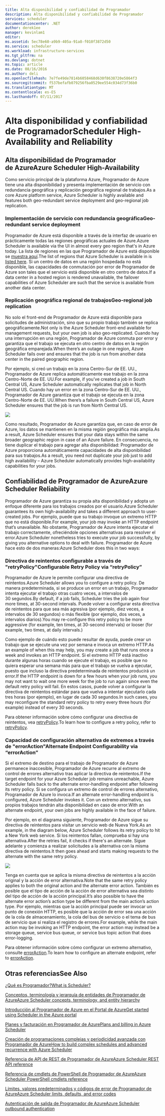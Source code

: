 ```yaml
---
title: Alta disponibilidad y confiabilidad de Programador
description: Alta disponibilidad y confiabilidad de Programador
services: scheduler
documentationcenter: .NET
author: derek1ee
manager: kevinlam1
editor: 
ms.assetid: 5ec78e60-a9b9-405a-91a8-f010f3872d50
ms.service: scheduler
ms.workload: infrastructure-services
ms.tgt_pltfrm: na
ms.devlang: dotnet
ms.topic: article
ms.date: 08/16/2016
ms.author: deli
ms.openlocfilehash: 7e7fe49de7814b6058468d630f8638720e5864f3
ms.sourcegitcommit: f537befafb079256fba0529ee554c034d73f36b0
ms.translationtype: MT
ms.contentlocale: es-ES
ms.lasthandoff: 07/11/2017
---
```

# <a name="scheduler-high-availability-and-reliability"></a><span data-ttu-id="f86a8-103">Alta disponibilidad y confiabilidad de Programador</span><span class="sxs-lookup"><span data-stu-id="f86a8-103">Scheduler High-Availability and Reliability</span></span>
## <a name="azure-scheduler-high-availability"></a><span data-ttu-id="f86a8-104">Alta disponibilidad de Programador de Azure</span><span class="sxs-lookup"><span data-stu-id="f86a8-104">Azure Scheduler High-Availability</span></span>
<span data-ttu-id="f86a8-105">Como servicio principal de la plataforma Azure, Programador de Azure tiene una alta disponibilidad y presenta implementación de servicio con redundancia geográfica y replicación geográfica regional de trabajos.</span><span class="sxs-lookup"><span data-stu-id="f86a8-105">As a core Azure platform service, Azure Scheduler is highly available and features both geo-redundant service deployment and geo-regional job replication.</span></span>

### <a name="geo-redundant-service-deployment"></a><span data-ttu-id="f86a8-106">Implementación de servicio con redundancia geográfica</span><span class="sxs-lookup"><span data-stu-id="f86a8-106">Geo-redundant service deployment</span></span>
<span data-ttu-id="f86a8-107">Programador de Azure está disponible a través de la interfaz de usuario en prácticamente todas las regiones geográficas actuales de Azure.</span><span class="sxs-lookup"><span data-stu-id="f86a8-107">Azure Scheduler is available via the UI in almost every geo region that's in Azure today.</span></span> <span data-ttu-id="f86a8-108">La lista de regiones en las que Programador de Azure está disponible se [muestra aquí](https://azure.microsoft.com/regions/#services).</span><span class="sxs-lookup"><span data-stu-id="f86a8-108">The list of regions that Azure Scheduler is available in is [listed here](https://azure.microsoft.com/regions/#services).</span></span> <span data-ttu-id="f86a8-109">Si un centro de datos en una región hospedada no está disponible, las capacidades de conmutación por error de Programador de Azure son tales que el servicio está disponible en otro centro de datos.</span><span class="sxs-lookup"><span data-stu-id="f86a8-109">If a data center in a hosted region is rendered unavailable, the failover capabilities of Azure Scheduler are such that the service is available from another data center.</span></span>

### <a name="geo-regional-job-replication"></a><span data-ttu-id="f86a8-110">Replicación geográfica regional de trabajos</span><span class="sxs-lookup"><span data-stu-id="f86a8-110">Geo-regional job replication</span></span>
<span data-ttu-id="f86a8-111">No solo el front-end de Programador de Azure está disponible para solicitudes de administración, sino que su propio trabajo también se replica geográficamente.</span><span class="sxs-lookup"><span data-stu-id="f86a8-111">Not only is the Azure Scheduler front-end available for management requests, but your own job is also geo-replicated.</span></span> <span data-ttu-id="f86a8-112">Cuando hay una interrupción en una región, Programador de Azure conmuta por error y garantiza que el trabajo se ejecuta en otro centro de datos en la región geográfica emparejada.</span><span class="sxs-lookup"><span data-stu-id="f86a8-112">When there’s an outage in one region, Azure Scheduler fails over and ensures that the job is run from another data center in the paired geographic region.</span></span>

<span data-ttu-id="f86a8-113">Por ejemplo, si creó un trabajo en la zona Centro-Sur de EE. UU., Programador de Azure replica automáticamente ese trabajo en la zona Centro-Norte de EE. UU.</span><span class="sxs-lookup"><span data-stu-id="f86a8-113">For example, if you’ve created a job in South Central US, Azure Scheduler automatically replicates that job in North Central US.</span></span> <span data-ttu-id="f86a8-114">Cuando hay un error en la zona Centro-Sur de EE. UU., Programador de Azure garantiza que el trabajo se ejecuta en la zona Centro-Norte de EE. UU.</span><span class="sxs-lookup"><span data-stu-id="f86a8-114">When there’s a failure in South Central US, Azure Scheduler ensures that the job is run from North Central US.</span></span> 

![][1]

<span data-ttu-id="f86a8-115">Como resultado, Programador de Azure garantiza que, en caso de error de Azure, los datos se mantienen en la misma región geográfica más amplia.</span><span class="sxs-lookup"><span data-stu-id="f86a8-115">As a result, Azure Scheduler ensures that your data stays within the same broader geographic region in case of an Azure failure.</span></span> <span data-ttu-id="f86a8-116">En consecuencia, no tiene duplicar el trabajo para agregar alta disponibilidad: Programador de Azure proporciona automáticamente capacidades de alta disponibilidad para sus trabajos.</span><span class="sxs-lookup"><span data-stu-id="f86a8-116">As a result, you need not duplicate your job just to add high availability – Azure Scheduler automatically provides high-availability capabilities for your jobs.</span></span>

## <a name="azure-scheduler-reliability"></a><span data-ttu-id="f86a8-117">Confiabilidad de Programador de Azure</span><span class="sxs-lookup"><span data-stu-id="f86a8-117">Azure Scheduler Reliability</span></span>
<span data-ttu-id="f86a8-118">Programador de Azure garantiza su propia alta disponibilidad y adopta un enfoque diferente para los trabajos creados por el usuario.</span><span class="sxs-lookup"><span data-stu-id="f86a8-118">Azure Scheduler guarantees its own high-availability and takes a different approach to user-created jobs.</span></span> <span data-ttu-id="f86a8-119">Por ejemplo, puede que su trabajo invoque un extremo HTTP que no está disponible.</span><span class="sxs-lookup"><span data-stu-id="f86a8-119">For example, your job may invoke an HTTP endpoint that’s unavailable.</span></span> <span data-ttu-id="f86a8-120">No obstante, Programador de Azure intenta ejecutar el trabajo correctamente, ofreciéndole opciones alternativas para resolver el error.</span><span class="sxs-lookup"><span data-stu-id="f86a8-120">Azure Scheduler nonetheless tries to execute your job successfully, by giving you alternative options to deal with failure.</span></span> <span data-ttu-id="f86a8-121">Programador de Azure hace esto de dos maneras:</span><span class="sxs-lookup"><span data-stu-id="f86a8-121">Azure Scheduler does this in two ways:</span></span>

### <a name="configurable-retry-policy-via-retrypolicy"></a><span data-ttu-id="f86a8-122">Directiva de reintentos configurable a través de "retryPolicy"</span><span class="sxs-lookup"><span data-stu-id="f86a8-122">Configurable Retry Policy via “retryPolicy”</span></span>
<span data-ttu-id="f86a8-123">Programador de Azure le permite configurar una directiva de reintentos.</span><span class="sxs-lookup"><span data-stu-id="f86a8-123">Azure Scheduler allows you to configure a retry policy.</span></span> <span data-ttu-id="f86a8-124">De manera predeterminada, si se produce un error en un trabajo, Programador intenta ejecutar el trabajo otras cuatro veces, a intervalos de 30 segundos.</span><span class="sxs-lookup"><span data-stu-id="f86a8-124">By default, if a job fails, Scheduler tries the job again four more times, at 30-second intervals.</span></span> <span data-ttu-id="f86a8-125">Puede volver a configurar esta directiva de reintentos para que sea más agresiva (por ejemplo, diez veces, a intervalos de 30 segundos) o más flexible (por ejemplo, dos veces, a intervalos diarios).</span><span class="sxs-lookup"><span data-stu-id="f86a8-125">You may re-configure this retry policy to be more aggressive (for example, ten times, at 30-second intervals) or looser (for example, two times, at daily intervals.)</span></span>

<span data-ttu-id="f86a8-126">Como ejemplo de cuándo esto puede resultar de ayuda, puede crear un trabajo que se ejecute una vez por semana e invoca un extremo HTTP.</span><span class="sxs-lookup"><span data-stu-id="f86a8-126">As an example of when this may help, you may create a job that runs once a week and invokes an HTTP endpoint.</span></span> <span data-ttu-id="f86a8-127">Si el extremo HTTP está inactivo durante algunas horas cuando se ejecute el trabajo, es posible que no quiera esperar una semana más para que el trabajo se vuelva a ejecutar, puesto que incluso la directiva predeterminada de reintentos producirá un error.</span><span class="sxs-lookup"><span data-stu-id="f86a8-127">If the HTTP endpoint is down for a few hours when your job runs, you may not want to wait one more week for the job to run again since even the default retry policy will fail.</span></span> <span data-ttu-id="f86a8-128">En estos casos, puede volver a configurar la directiva de reintentos estándar para que vuelva a intentar ejecutarlo cada tres horas (por ejemplo), en lugar de cada 30 segundos.</span><span class="sxs-lookup"><span data-stu-id="f86a8-128">In such cases, you may reconfigure the standard retry policy to retry every three hours (for example) instead of every 30 seconds.</span></span>

<span data-ttu-id="f86a8-129">Para obtener información sobre cómo configurar una directiva de reintentos, vea [retryPolicy](scheduler-concepts-terms.md#retrypolicy).</span><span class="sxs-lookup"><span data-stu-id="f86a8-129">To learn how to configure a retry policy, refer to [retryPolicy](scheduler-concepts-terms.md#retrypolicy).</span></span>

### <a name="alternate-endpoint-configurability-via-erroraction"></a><span data-ttu-id="f86a8-130">Capacidad de configuración alternativa de extremos a través de "errorAction"</span><span class="sxs-lookup"><span data-stu-id="f86a8-130">Alternate Endpoint Configurability via “errorAction”</span></span>
<span data-ttu-id="f86a8-131">Si el extremo de destino para el trabajo de Programador de Azure permanece inaccesible, Programador de Azure recurre al extremo de control de errores alternativo tras aplicar la directiva de reintentos.</span><span class="sxs-lookup"><span data-stu-id="f86a8-131">If the target endpoint for your Azure Scheduler job remains unreachable, Azure Scheduler falls back to the alternate error-handling endpoint after following its retry policy.</span></span> <span data-ttu-id="f86a8-132">Si se configura un extremo de control de errores alternativo, Programador de Azure lo invoca.</span><span class="sxs-lookup"><span data-stu-id="f86a8-132">If an alternate error-handling endpoint is configured, Azure Scheduler invokes it.</span></span> <span data-ttu-id="f86a8-133">Con un extremo alternativo, sus propios trabajos tendrán alta disponibilidad en caso de error.</span><span class="sxs-lookup"><span data-stu-id="f86a8-133">With an alternate endpoint, your own jobs are highly available in the face of failure.</span></span>

<span data-ttu-id="f86a8-134">Por ejemplo, en el diagrama siguiente, Programador de Azure sigue su directiva de reintentos para visitar un servicio web de Nueva York.</span><span class="sxs-lookup"><span data-stu-id="f86a8-134">As an example, in the diagram below, Azure Scheduler follows its retry policy to hit a New York web service.</span></span> <span data-ttu-id="f86a8-135">Si los reintentos fallan, comprueba si hay una alternativa.</span><span class="sxs-lookup"><span data-stu-id="f86a8-135">After the retries fail, it checks if there's an alternate.</span></span> <span data-ttu-id="f86a8-136">Sigue adelante y comienza a realizar solicitudes a la alternativa con la misma directiva de reintentos.</span><span class="sxs-lookup"><span data-stu-id="f86a8-136">It then goes ahead and starts making requests to the alternate with the same retry policy.</span></span>

![][2]

<span data-ttu-id="f86a8-137">Tenga en cuenta que se aplica la misma directiva de reintentos a la acción original y la acción de error alternativa.</span><span class="sxs-lookup"><span data-stu-id="f86a8-137">Note that the same retry policy applies to both the original action and the alternate error action.</span></span> <span data-ttu-id="f86a8-138">También es posible que el tipo de acción de la acción de error alternativa sea distinto del tipo de acción de la acción principal.</span><span class="sxs-lookup"><span data-stu-id="f86a8-138">It’s also possible to have the alternate error action’s action type be different from the main action’s action type.</span></span> <span data-ttu-id="f86a8-139">Por ejemplo, mientras que la acción principal puede ser invocar un punto de conexión HTTP, es posible que la acción de error sea una acción de la cola de almacenamiento, la cola del bus de servicio o el tema de bus de servicio que sí realiza el registro de errores.</span><span class="sxs-lookup"><span data-stu-id="f86a8-139">For example, while the main action may be invoking an HTTP endpoint, the error action may instead be a storage queue, service bus queue, or service bus topic action that does error-logging.</span></span>

<span data-ttu-id="f86a8-140">Para obtener información sobre cómo configurar un extremo alternativo, consulte [errorAction](scheduler-concepts-terms.md#action-and-erroraction).</span><span class="sxs-lookup"><span data-stu-id="f86a8-140">To learn how to configure an alternate endpoint, refer to [errorAction](scheduler-concepts-terms.md#action-and-erroraction).</span></span>

## <a name="see-also"></a><span data-ttu-id="f86a8-141">Otras referencias</span><span class="sxs-lookup"><span data-stu-id="f86a8-141">See Also</span></span>
 [<span data-ttu-id="f86a8-142">¿Qué es Programador?</span><span class="sxs-lookup"><span data-stu-id="f86a8-142">What is Scheduler?</span></span>](scheduler-intro.md)

 [<span data-ttu-id="f86a8-143">Conceptos, terminología y jerarquía de entidades de Programador de Azure</span><span class="sxs-lookup"><span data-stu-id="f86a8-143">Azure Scheduler concepts, terminology, and entity hierarchy</span></span>](scheduler-concepts-terms.md)

 [<span data-ttu-id="f86a8-144">Introducción al Programador de Azure en el Portal de Azure</span><span class="sxs-lookup"><span data-stu-id="f86a8-144">Get started using Scheduler in the Azure portal</span></span>](scheduler-get-started-portal.md)

 [<span data-ttu-id="f86a8-145">Planes y facturación en Programador de Azure</span><span class="sxs-lookup"><span data-stu-id="f86a8-145">Plans and billing in Azure Scheduler</span></span>](scheduler-plans-billing.md)

 [<span data-ttu-id="f86a8-146">Creación de programaciones complejas y periodicidad avanzada con Programador de Azure</span><span class="sxs-lookup"><span data-stu-id="f86a8-146">How to build complex schedules and advanced recurrence with Azure Scheduler</span></span>](scheduler-advanced-complexity.md)

 [<span data-ttu-id="f86a8-147">Referencia de API de REST de Programador de Azure</span><span class="sxs-lookup"><span data-stu-id="f86a8-147">Azure Scheduler REST API reference</span></span>](https://msdn.microsoft.com/library/mt629143)

 [<span data-ttu-id="f86a8-148">Referencia de cmdlets de PowerShell de Programador de Azure</span><span class="sxs-lookup"><span data-stu-id="f86a8-148">Azure Scheduler PowerShell cmdlets reference</span></span>](scheduler-powershell-reference.md)

 [<span data-ttu-id="f86a8-149">Límites, valores predeterminados y códigos de error de Programador de Azure</span><span class="sxs-lookup"><span data-stu-id="f86a8-149">Azure Scheduler limits, defaults, and error codes</span></span>](scheduler-limits-defaults-errors.md)

 [<span data-ttu-id="f86a8-150">Autenticación de salida de Programador de Azure</span><span class="sxs-lookup"><span data-stu-id="f86a8-150">Azure Scheduler outbound authentication</span></span>](scheduler-outbound-authentication.md)

[1]: ./media/scheduler-high-availability-reliability/scheduler-high-availability-reliability-image1.png

[2]: ./media/scheduler-high-availability-reliability/scheduler-high-availability-reliability-image2.png
